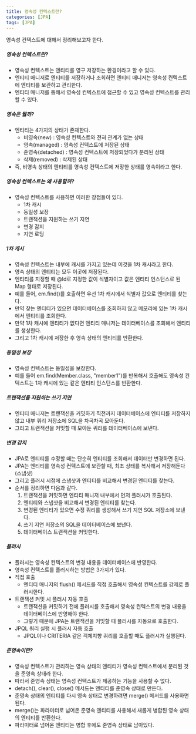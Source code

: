 ```yaml
---
title: 영속성 컨텍스트란?
categories: [JPA]
tags: [JPA]
---
```


영속성 컨텍스트에 대해서 정리해보고자 한다.

##### 영속성 컨텍스트란?
- 영속성 컨텍스트는 엔티티를 영구 저장하는 환경이라고 할 수 있다.
- 엔티티 매니저로 엔티티를 저장하거나 조회하면 엔티티 매니저는 영속성 컨텍스트에 엔티티를 보관하고 관리한다.
- 엔티티 매니저를 통해서 영속성 컨텍스트에 접근할 수 있고 영속성 컨텍스트를 관리할 수 있다.

##### 영속은 뭘까?
- 엔티티는 4가지의 상태가 존재한다.
  - 비영속(new) : 영속성 컨텍스트와 전혀 관계가 없는 상태
  - 영속(managed) : 영속성 컨텍스트에 저장된 상태
  - 준영속(detached) : 영속성 컨텍스트에 저장되었다가 분리된 상태
  - 삭제(removed) : 삭제된 상태
- 즉, 비영속 상태의 엔티티를 영속성 컨텍스트에 저장한 상태를 영속이라고 한다. 

##### 영속성 컨텍스트는 왜 사용할까?
- 영속성 컨텍스트를 사용하면 이러한 장점들이 있다.
  - 1차 캐시
  - 동일성 보장
  - 트랜잭션을 지원하는 쓰기 지연
  - 변경 감지
  - 지연 로딩
  
##### 1차 캐시
- 영속성 컨텍스트는 내부에 캐시를 가지고 있는데 이것을 1차 캐시라고 한다.
- 영속 상태의 엔티티는 모두 이곳에 저장된다.
- 엔티티를 지정할 때 @Id로 지정한 값이 식별자이고 값은 엔티티 인스턴스로 된 Map 형태로 저장된다.
- 예를 들어, em.find()를 호출하면 우선 1차 캐시에서 식별자 값으로 엔티티를 찾는다.
- 만약 찾는 엔티티가 있으면 데이터베이스를 조회하지 않고 메모리에 있는 1차 캐시에서 엔티티를 조회한다.
- 만약 1차 캐시에 엔티티가 없다면 엔티티 매니저는 데이터베이스를 조회해서 엔티티를 생성한다.
- 그리고 1차 캐시에 저장한 후 영속 상태의 엔티티를 반환한다.

##### 동일성 보장
- 영속성 컨텍스트는 동일성을 보장한다.
- 예를 들어 em.find(Member.class, "member1")를 반복해서 호출해도 영속성 컨텍스트는 1차 캐시에 있는 같은 엔티티 인스턴스를 반환한다.

##### 트랜잭션을 지원하는 쓰기 지연
- 엔티티 매니저는 트랜잭션을 커밋하기 직전까지 데이터베이스에 엔티티를 저장하지 않고 내부 쿼리 저장소에 SQL을 차곡차곡 모아둔다.
- 그리고 트랜잭션을 커밋할 때 모아둔 쿼리를 데이터베이스에 보낸다.

##### 변경 감지
- JPA로 엔티티를 수정할 때는 단순히 엔티티를 조회해서 데이터만 변경하면 된다.
- JPA는 엔티티를 영속성 컨텍스트에 보관할 때, 최초 상태를 복사해서 저장해둔다(스냅샷)
- 그리고 플러시 시점에 스냅샷과 엔티티를 비교해서 변경된 엔티티를 찾는다.
- 순서를 정리하면 다음과 같다.
    1. 트랜잭션을 커밋하면 엔티티 매니저 내부에서 먼저 플러시가 호출된다.
    2. 엔티티와 스냅샷을 비교해서 변경된 엔티티를 찾는다.
    3. 변경된 엔티티가 있으면 수정 쿼리를 생성해서 쓰기 지연 SQL 저장소에 보낸다.
    4. 쓰기 지연 저장소의 SQL을 데이터베이스에 보낸다.
    5. 데이터베이스 트랜잭션을 커밋한다.

##### 플러시
- 플러시는 영속성 컨텍스트의 변경 내용을 데이터베이스에 반영한다. 
- 영속성 컨텍스트를 플러시하는 방법은 3가지가 있다.
- 직접 호출
  - 엔티티 매니저의 flush() 메서드를 직접 호출해서 영속성 컨텍스트를 강제로 플러시한다.
- 트랜잭션 커밋 시 플러시 자동 호출
  - 트랜잭션을 커밋하기 전에 플러시를 호출해서 영속성 컨텍스트의 변경 내용을 데이터베이스에 반영해야 한다.
  - 그렇기 때문에 JPA는 트랜잭션을 커밋할 때 플러시를 자동으로 호출한다.
- JPQL 쿼리 실행 시 플러시 자동 호출
  - JPQL이나 CRITERIA 같은 객체지향 쿼리를 호출할 때도 플러시가 실행된다.

##### 준영속이란?
- 영속성 컨텍스트가 관리하는 영속 상태의 엔티티가 영속성 컨텍스트에서 분리된 것을 준영속 상태라 한다.
- 따라서 준영속 상태는 영속성 컨텍스트가 제공하는 기능을 사용할 수 없다.
- detach(), clear(), close() 메서드는 엔티티를 준영속 상태로 만든다. 
- 준영속 상태의 엔티티를 다시 영속 상태로 변경하려면 merge() 메서드를 사용하면 된다.
- merge()는 파라미터로 넘어온 준영속 엔티티를 사용해서 새롭게 병합된 영속 상태의 엔티티를 반환한다.
- 파라미터로 넘어온 엔티티는 병합 후에도 준영속 상태로 남아있다.